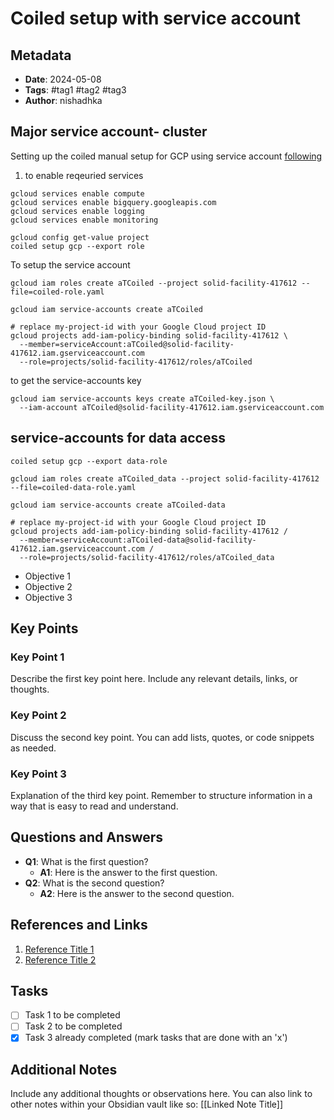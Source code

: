 # Coiled setup with service account 

## Metadata
- **Date**: 2024-05-08
- **Tags**: #tag1 #tag2 #tag3
- **Author**: nishadhka

## Major service account- cluster
Setting up the coiled manual setup for GCP using service account [following](https://docs.coiled.io/user_guide/setup/gcp/manual.html)

1. to enable reqeuried services 
```
gcloud services enable compute
gcloud services enable bigquery.googleapis.com
gcloud services enable logging
gcloud services enable monitoring

```

```
gcloud config get-value project
coiled setup gcp --export role
```

To setup the service account

```
gcloud iam roles create aTCoiled --project solid-facility-417612 --file=coiled-role.yaml

gcloud iam service-accounts create aTCoiled

# replace my-project-id with your Google Cloud project ID
gcloud projects add-iam-policy-binding solid-facility-417612 \
  --member=serviceAccount:aTCoiled@solid-facility-417612.iam.gserviceaccount.com
  --role=projects/solid-facility-417612/roles/aTCoiled
```

to get the service-accounts key
```
gcloud iam service-accounts keys create aTCoiled-key.json \
  --iam-account aTCoiled@solid-facility-417612.iam.gserviceaccount.com

```

## service-accounts for data access

```
coiled setup gcp --export data-role

gcloud iam roles create aTCoiled_data --project solid-facility-417612 --file=coiled-data-role.yaml

gcloud iam service-accounts create aTCoiled-data

# replace my-project-id with your Google Cloud project ID
gcloud projects add-iam-policy-binding solid-facility-417612 /
  --member=serviceAccount:aTCoiled-data@solid-facility-417612.iam.gserviceaccount.com /
  --role=projects/solid-facility-417612/roles/aTCoiled_data

```

- Objective 1
- Objective 2
- Objective 3

## Key Points
### Key Point 1
Describe the first key point here. Include any relevant details, links, or thoughts.

### Key Point 2
Discuss the second key point. You can add lists, quotes, or code snippets as needed.

### Key Point 3
Explanation of the third key point. Remember to structure information in a way that is easy to read and understand.

## Questions and Answers
- **Q1**: What is the first question?
  - **A1**: Here is the answer to the first question.
- **Q2**: What is the second question?
  - **A2**: Here is the answer to the second question.

## References and Links
1. [Reference Title 1](URL)
2. [Reference Title 2](URL)

## Tasks
- [ ] Task 1 to be completed
- [ ] Task 2 to be completed
- [x] Task 3 already completed (mark tasks that are done with an 'x')

## Additional Notes
Include any additional thoughts or observations here. You can also link to other notes within your Obsidian vault like so: [[Linked Note Title]]
